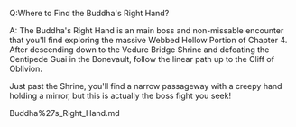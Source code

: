 Q:Where to Find the Buddha's Right Hand?

A:
The Buddha's Right Hand is an main boss and non-missable encounter that you'll find exploring the massive Webbed Hollow Portion of Chapter 4. After descending down to the Vedure Bridge Shrine and defeating the Centipede Guai in the Bonevault, follow the linear path up to the Cliff of Oblivion. 

Just past the Shrine, you'll find a narrow passageway with a creepy hand holding a mirror, but this is actually the boss fight you seek! 

Buddha%27s_Right_Hand.md
